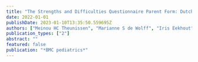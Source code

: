 ```yaml
---
title: "The Strengths and Difficulties Questionnaire Parent Form: Dutch norms and validity"
date: 2022-01-01
publishDate: 2023-01-10T13:35:50.559695Z
authors: ["Meinou HC Theunissen", "Marianne S de Wolff", "Iris Eekhout", "Cathelijne L Mieloo", "Lisanne L Stone", "Sijmen A Reijneveld"]
publication_types: ["2"]
abstract: ""
featured: false
publication: "*BMC pediatrics*"
---
```


